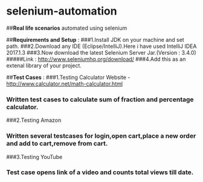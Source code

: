 # selenium-automation
##**Real life scenarios** automated using selenium

##**Requirements and Setup** :
###1.Install JDK on your machine and set path.
###2.Download any IDE (Eclipse/IntelliJ).Here i have used IntelliJ IDEA 2017.1.3
###3.Now download the latest Selenium Server Jar.(Version : 3.4.0)
#####Link : http://www.seleniumhq.org/download/
###4.Add this as an extenal library of your project.

##**Test Cases** :
###1.Testing Calculator Website - http://www.calculator.net/math-calculator.html
###  Written test cases to calculate sum of fraction and percentage calculator.
###2.Testing Amazon
###  Written several testcases for login,open cart,place a new order and add to cart,remove from cart.
###3.Testing YouTube
###  Test case opens link of a video and counts total views till date.
  
  
